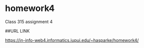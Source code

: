 # homework4

Class 315 assignment 4

##URL LINK

https://in-info-web4.informatics.iupui.edu/~hasparke/homework4/
